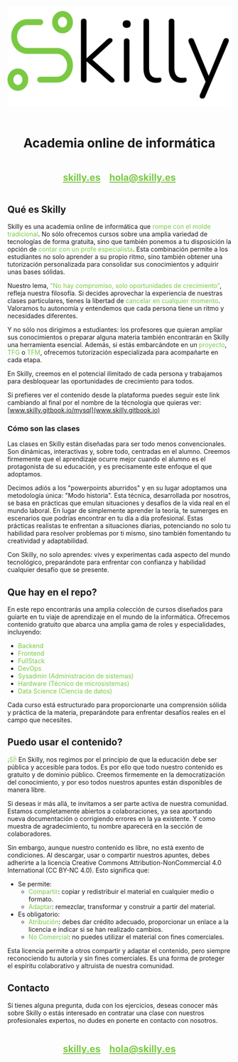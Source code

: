 
# ![logo_skilly](img/logo_skilly.png)

<center style="display: flex; justify-content: center;">
    <h1>Academia online de informática</h1>
</center>
<center style="display: flex; justify-content: center; color: #7AC943;">
    <h2 style="margin-right: 20px;"><a style="color:#7AC943;" href="https://www.skilly.es">skilly.es</a></h2>
    <h2><a style="color:#7AC943;" href="mailto:hola@skilly.es">hola@skilly.es</a></h2>
</center>

## Qué es Skilly

Skilly es una academia online de informática que <span style="color: #7AC943;">rompe con el molde tradicional</span>. No sólo ofrecemos cursos sobre una amplia variedad de tecnologías de forma gratuita, sino que también ponemos a tu disposición la opción de <span style="color: #7AC943;">contar con un profe especialista</span>. Esta combinación permite a los estudiantes no solo aprender a su propio ritmo, sino también obtener una tutorización personalizada para consolidar sus conocimientos y adquirir unas bases sólidas.

Nuestro lema, <span style="color: #7AC943;">"No hay compromiso, solo oportunidades de crecimiento"</span>, refleja nuestra filosofía. Si decides aprovechar la experiencia de nuestras clases particulares, tienes la libertad de <span style="color: #7AC943;">cancelar en cualquier momento</span>. Valoramos tu autonomía y entendemos que cada persona tiene un ritmo y necesidades diferentes.

Y no sólo nos dirigimos a estudiantes: los profesores que quieran ampliar sus conocimientos o preparar alguna materia también encontrarán en Skilly una herramienta esencial. Además, si estás embarcándote en un <span style="color: #7AC943;">proyecto</span>, <span style="color: #7AC943;">TFG</span> o <span style="color: #7AC943;">TFM</span>, ofrecemos tutorización especializada para acompañarte en cada etapa.

En Skilly, creemos en el potencial ilimitado de cada persona y trabajamos para desbloquear las oportunidades de crecimiento para todos.

Si prefieres ver el contenido desde la plataforma puedes seguir este link cambiando al final por el nombre de la técnologia que quieras ver: [www.skilly.gitbook.io/mysql](www.skilly.gitbook.io)

### Cómo son las clases

Las clases en Skilly están diseñadas para ser todo menos convencionales. Son dinámicas, interactivas y, sobre todo, centradas en el alumno. Creemos firmemente que el aprendizaje ocurre mejor cuando el alumno es el protagonista de su educación, y es precisamente este enfoque el que adoptamos.

Decimos adiós a los "powerpoints aburridos" y en su lugar adoptamos una metodología única: "Modo historia". Esta técnica, desarrollada por nosotros, se basa en prácticas que emulan situaciones y desafíos de la vida real en el mundo laboral. En lugar de simplemente aprender la teoría, te sumerges en escenarios que podrías encontrar en tu día a día profesional. Estas prácticas realistas te enfrentan a situaciones diarias, potenciando no solo tu habilidad para resolver problemas por ti mismo, sino también fomentando tu creatividad y adaptabilidad.

Con Skilly, no solo aprendes: vives y experimentas cada aspecto del mundo tecnológico, preparándote para enfrentar con confianza y habilidad cualquier desafío que se presente.

## Que hay en el repo?

En este repo encontrarás una amplia colección de cursos diseñados para guiarte en tu viaje de aprendizaje en el mundo de la informática. Ofrecemos contenido gratuito que abarca una amplia gama de roles y especialidades, incluyendo:

- <span style="color: #7AC943;">Backend</span>
- <span style="color: #7AC943;">Frontend</span>
- <span style="color: #7AC943;">FullStack</span>
- <span style="color: #7AC943;">DevOps</span>
- <span style="color: #7AC943;">Sysadmin (Administración de sistemas)</span>
- <span style="color: #7AC943;">Hardware (Técnico de microsistemas)</span>
- <span style="color: #7AC943;">Data Science (Ciencia de datos)</span>

Cada curso está estructurado para proporcionarte una comprensión sólida y práctica de la materia, preparándote para enfrentar desafíos reales en el campo que necesites.

## Puedo usar el contenido?

<span style="color: #7AC943;">¡SÍ!</span> En Skilly, nos regimos por el principio de que la educación debe ser pública y accesible para todos. Es por ello que todo nuestro contenido es gratuito y de dominio público. Creemos firmemente en la democratización del conocimiento, y por eso todos nuestros apuntes están disponibles de manera libre.

Si deseas ir más allá, te invitamos a ser parte activa de nuestra comunidad. Estamos completamente abiertos a colaboraciones, ya sea aportando nueva documentación o corrigiendo errores en la ya existente. Y como muestra de agradecimiento, tu nombre aparecerá en la sección de colaboradores.

Sin embargo, aunque nuestro contenido es libre, no está exento de condiciones. Al descargar, usar o compartir nuestros apuntes, debes adherirte a la licencia Creative Commons Attribution-NonCommercial 4.0 International (CC BY-NC 4.0). Esto significa que:

- Se permite:
  - <span style="color: #7AC943;">Compartir</span>: copiar y redistribuir el material en cualquier medio o formato.
  - <span style="color: #7AC943;">Adaptar</span>: remezclar, transformar y construir a partir del material.
- Es obligatorio:
  - <span style="color: #7AC943;">Atribución</span>: debes dar crédito adecuado, proporcionar un enlace a la licencia e indicar si se han realizado cambios.
  - <span style="color: #7AC943;">No Comercial</span>: no puedes utilizar el material con fines comerciales.

Esta licencia permite a otros compartir y adaptar el contenido, pero siempre reconociendo tu autoría y sin fines comerciales. Es una forma de proteger el espíritu colaborativo y altruista de nuestra comunidad.

## Contacto

Si tienes alguna pregunta, duda con los ejercicios, deseas conocer más sobre Skilly o estás interesado en contratar una clase con nuestros profesionales expertos, no dudes en ponerte en contacto con nosotros.

<center style="display: flex; justify-content: center; color: #7AC943;">
    <h2 style="margin-right: 20px;"><a style="color:#7AC943;" href="https://www.skilly.es">skilly.es</a></h2>
    <h2><a style="color:#7AC943;" href="mailto:hola@skilly.es">hola@skilly.es</a></h2>
</center>
